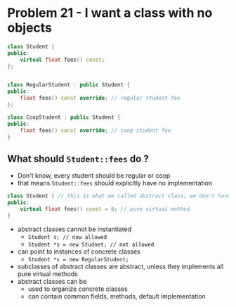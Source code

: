 # Problem 21 - I want a class with no objects 

``` C++
class Student {
public:
    virtual float fees() const;
};


class RegularStudent : public Student {
public:
    float fees() const override; // regular student fee
};

class CoopStudent : public Student {
public:
    float fees() const override; // coop student fee 
}
```

## What should `Student::fees` do ? 
- Don't know, every student should be regular or coop 
- that means `Student::fees` should explicitly have no implementation 

``` C++
class Student { // this is what we called abstract class, we don't have a keyword for it in C++ 
public:
    virtual float fees() const = 0; // pure virtual method 
}
```

- abstract classes cannot be instantiated 
    - `Student s; // now allowed`
    - `Student *s = new Studnet; // not allowed`
- can point to instances of concrete classes 
    - `Student *s = new RegularStudent;`
- subclasses of abstract classes are abstract, unless they implements all pure virtual methods
- abstract classes can be
    - used to organize concrete classes 
    - can contain common fields, methods, default implementation